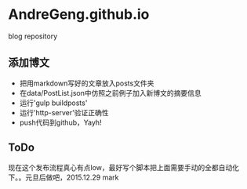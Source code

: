 # AndreGeng.github.io
blog repository

## 添加博文
* 把用markdown写好的文章放入posts文件夹
* 在data/PostList.json中仿照之前例子加入新博文的摘要信息
* 运行'gulp buildposts'
* 运行'http-server'验证正确性
* push代码到github，Yayh!

## ToDo
现在这个发布流程真心有点low，最好写个脚本把上面需要手动的全都自动化下。。元旦后做吧，2015.12.29 mark
